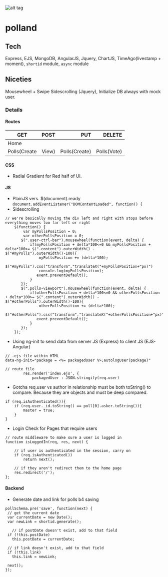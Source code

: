 ![alt tag](http://res.cloudinary.com/dmj8qtant/image/upload/c_limit,w_600/v1456084188/qxlepewnyqaopzt0osgl.png)
# polland

## Tech
Express, EJS, MongoDB, AngularJS, Jquery, ChartJS, TimeAgo(livestamp + moment), ```shortid``` module, ```async``` module

## Niceties
Mousewheel + Swipe Sidescrolling (Jquery), Initialize DB always with mock user. 

### Details
#### Routes
| GET        | POST           | PUT  | DELETE  |
| ---------- |:--------------:| ----:| -------:|
| Home       |                |      |         |
| Polls(Create|View)      |  Polls(Create)      |    Polls(Vote) |  Polls(Delete) |

#### CSS
 - Radial Gradient for Red half of UI.

#### JS
 - PlainJS vers. $(document).ready  ```document.addEventListener("DOMContentLoaded", function() {```
 - Sidescrolling
```
// we're basically moving the div left and right with stops before everything moves too far left or right
	$(function() {
		var myPollsPosition = 0;
		var otherPollsPosition = 0;
	   $(".user-ctrl-bar").mousewheel(function(event, delta) {
		   if(myPollsPosition + delta*100<=0 && myPollsPosition + delta*100>= $(".content").outerWidth() - $("#myPolls").outerWidth()-100){
			   myPollsPosition += (delta*100);
			   $("#myPolls").css("transform","translateX("+myPollsPosition+"px)")
			   console.log(myPollsPosition);
			  event.preventDefault();
		   }
	   });
	   $(".polls-viewport").mousewheel(function(event, delta) {
		   if(otherPollsPosition + delta*100<=0 && otherPollsPosition + delta*100>= $(".content").outerWidth() - $("#otherPolls").outerWidth()-100){
			   otherPollsPosition += (delta*100);
			   $("#otherPolls").css("transform","translateX("+otherPollsPosition+"px)")
			  event.preventDefault();
		   }
	   });
	});
```
 - Using ng-init to send data from server JS (Express) to client JS (EJS-Angular)
```
// .ejs file within HTML
data-ng-init="package = <%= packagedUser %>;autologUser(package)"

// route file
        res.render('index.ejs', {
			packagedUser : JSON.stringify(req.user)
```

 - Gotcha req.user vs author in relationship must be both toString() to compare. Because they are objects and must be deep compared.
```
if (req.isAuthenticated()){
	if (req.user._id.toString() == poll[0].asker.toString()){
		master = true;
	}
}
```
 - Login Check for Pages that require users
```
// route middleware to make sure a user is logged in
function isLoggedIn(req, res, next) {

    // if user is authenticated in the session, carry on 
    if (req.isAuthenticated())
        return next();

    // if they aren't redirect them to the home page
    res.redirect('/');
};
```

#### Backend
 - Generate date and link for polls b4 saving
 ```
 pollSchema.pre('save', function(next) {
  // get the current date
  var currentDate = new Date();
  var newLink = shortid.generate();
	
    // if postDate doesn't exist, add to that field
  if (!this.postDate)
    this.postDate = currentDate;

  // if link doesn't exist, add to that field
  if (!this.link)
    this.link = newLink;

  next();
});
 ```
 
